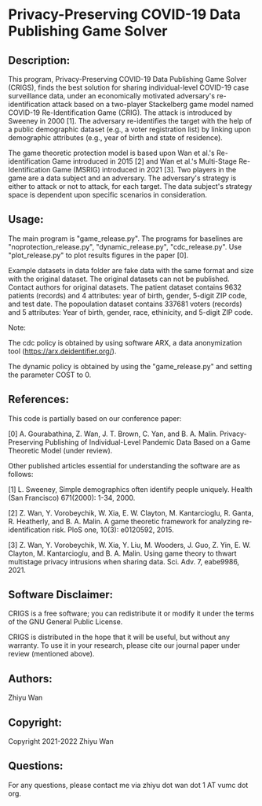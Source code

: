 # Privacy-Preserving COVID-19 Data Publishing Game Solver

## Description:
This program, Privacy-Preserving COVID-19 Data Publishing Game Solver (CRIGS), finds the best solution for sharing individual-level COVID-19 case surveillance data, under an economically motivated adversary's re-identification attack based on a two-player Stackelberg game model named COVID-19 Re-Identification Game (CRIG). The attack is introduced by Sweeney in 2000 [1]. The adversary re-identifies the target with the help of a public demographic dataset (e.g., a voter registration list) by linking upon demographic attributes (e.g., year of birth and state of residence).

The game theoretic protection model is based upon Wan et al.'s Re-identification Game introduced in 2015 [2] and Wan et al.'s Multi-Stage Re-Identification Game (MSRIG) introduced in 2021 [3]. Two players in the game are a data subject and an adversary. The adversary's strategy is either to attack or not to attack, for each target. The data subject's strategy space is dependent upon specific scenarios in consideration.

## Usage:

The main program is "game_release.py". The programs for baselines are "noprotection_release.py", "dynamic_release.py", "cdc_release.py". Use "plot_release.py" to plot results figures in the paper [0].

Example datasets in data folder are fake data with the same format and size with the original dataset. The original datasets can not be published. Contact authors for original datasets. The patient dataset contains 9632 patients (records) and 4 attributes: year of birth, gender, 5-digit ZIP code, and test date. The popoulation dataset contains 337681 voters (records) and 5 attributes: Year of birth, gender, race, ethinicity, and 5-digit ZIP code.

Note:

The cdc policy is obtained by using software ARX, a data anonymization tool (https://arx.deidentifier.org/).

The dynamic policy is obtained by using the "game_release.py" and setting the parameter COST to 0.

## References:

This code is partially based on our conference paper:

[0] A. Gourabathina, Z. Wan, J. T. Brown, C. Yan, and B. A. Malin. Privacy-Preserving Publishing of Individual-Level Pandemic Data Based on a Game Theoretic Model (under review).

Other published articles essential for understanding the software are as follows:

[1] L. Sweeney, Simple demographics often identify people uniquely. Health (San Francisco) 671(2000): 1-34, 2000.

[2] Z. Wan, Y. Vorobeychik, W. Xia, E. W. Clayton, M. Kantarcioglu, R. Ganta, R. Heatherly, and B. A. Malin. A game theoretic framework for analyzing re-identification risk. PloS one, 10(3): e0120592, 2015.

[3] Z. Wan, Y. Vorobeychik, W. Xia, Y. Liu, M. Wooders, J. Guo, Z. Yin, E. W. Clayton, M. Kantarcioglu, and B. A. Malin. Using game theory to thwart multistage privacy intrusions when sharing data. Sci. Adv. 7, eabe9986, 2021.

## Software Disclaimer:

CRIGS is a free software; you can redistribute it or modify it under the terms of the GNU General Public License. 

CRIGS is distributed in the hope that it will be useful, but without any warranty. To use it in your research, please cite our journal paper under review (mentioned above).

## Authors:

Zhiyu Wan

## Copyright:

Copyright 2021-2022 Zhiyu Wan

## Questions:

For any questions, please contact me via zhiyu dot wan dot 1 AT vumc dot org.
